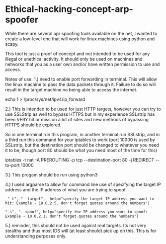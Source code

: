 # Ethical-hacking-concept-arp-spoofer


While there are several apr spoofing tools available on the net, I wanted to create a low-level one that will work for linux machines using python and scapy. 

This tool is just a proof of concept and not intended to be used for any illegal or unethical activity. It should only be used on machines and networks that you as a user own and/or have written permission to use and access. 

Notes of use:
1.) need to enable port forwarding in terminal. This will allow the linux machine to pass the data packets through it. Failure to do so will result in the target machine no being able to access the internet. 
 
 echo 1 > /proc/sys/net/ipv4/ip_forward

 2.) This is intended to be used for just HTTP targets, however you can try to use SSLStrip as well to bypass HTTPS but in my experience SSLstrip has been VERY hit or miss on a lot of sites and new methods of bypassing HTTPS should be explored. 

 So in one terminal run this program, in another terminal run SSLstrip, and in a third run this command for your iptables to work (port 10000 is used by SSLstrip, but the destination port should be changed to whatever you need it to be, though port 80 should be what you need most of the time for this)

 iptables -t nat -A PREROUTING -p tcp --destination-port 80 -j REDIRECT --to-port 10000

 3.) This progam should be run using python3

 4.) I used argparse to allow for command line use of specifying the target IP address and the IP address of what you are trying to spoof.

     "-t", "--target",  help="specify the target IP address you want to hit: Example - 10.0.2.5. don't forget quotes around the numbers")

    "-s", "--spoof", help="specify the IP address you want to spoof: Example - 10.0.2.1. don't forget quotes around the numbers")

5.) reminder, this should not be used against real targets. Its not very stealthy and thus most IDS will (at least should) pick up on this. This is for understanding purposes only. 


